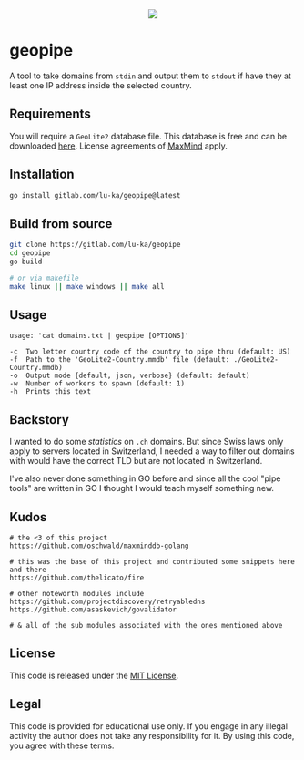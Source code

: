 <div align="center">
    <img src="https://gitlab.com/lu-ka/geopipe/-/raw/main/geopipe.png">
</div>

# geopipe

A tool to take domains from `stdin` and output them to `stdout` if have they at least one IP address inside the selected country.

## Requirements
You will require a `GeoLite2` database file. This database is free and can be downloaded [here](https://dev.maxmind.com/geoip/geolite2-free-geolocation-data). License agreements of [MaxMind](https://maxmind.com) apply.


## Installation
```bash
go install gitlab.com/lu-ka/geopipe@latest
```

## Build from source
```bash
git clone https://gitlab.com/lu-ka/geopipe
cd geopipe
go build

# or via makefile
make linux || make windows || make all
```

## Usage
```
usage: 'cat domains.txt | geopipe [OPTIONS]'

-c	Two letter country code of the country to pipe thru (default: US)
-f	Path to the 'GeoLite2-Country.mmdb' file (default: ./GeoLite2-Country.mmdb)
-o	Output mode {default, json, verbose} (default: default)
-w	Number of workers to spawn (default: 1)
-h	Prints this text
```

## Backstory
I wanted to do some _statistics_ on `.ch` domains. But since Swiss laws only apply to servers located in Switzerland, I needed a way to filter out domains with would have the correct TLD but are not located in Switzerland.

I've also never done something in GO before and since all the cool "pipe tools" are written in GO I thought I would teach myself something new.

## Kudos
```
# the <3 of this project
https://github.com/oschwald/maxminddb-golang 

# this was the base of this project and contributed some snippets here and there
https://github.com/thelicato/fire

# other noteworth modules include
https://github.com/projectdiscovery/retryabledns
https.//github.com/asaskevich/govalidator

# & all of the sub modules associated with the ones mentioned above
```

## License
This code is released under the [MIT License](https://gitlab.com/lu-ka/geopipe/blob/main/LICENSE).

## Legal
This code is provided for educational use only. If you engage in any illegal activity the author does not take any responsibility for it. By using this code, you agree with these terms.